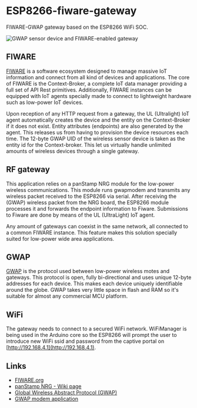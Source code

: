 # ESP8266-fiware-gateway

FIWARE-GWAP gateway based on the ESP8266 WiFi SOC.

![GWAP sensor device and FIWARE-enabled gateway](http://www.panstamp.org/pictures/fiware_01.jpg)

## FIWARE

[FIWARE](https://www.fiware.org/) is a software ecosystem designed to manage massive IoT information and connect from all kind of devices and applications. The core of FIWARE is the Context-Broker, a complete IoT data manager providing a full set of API Rest primitives. Additionally, FIWARE instances can be equipped with IoT agents specially made to connect to lightweight hardware such as low-power IoT devices.

Upon reception of any HTTP request from a gateway, the UL (Ultralight) IoT agent automatically creates the device and the entity on the Context-Broker if it does not exist. Entity attributes (endpoints) are also generated by the agent. This releases us from having to provision the device resources each time. The 12-byte GWAP UID of the wireless sensor device is taken as the entity id for the Context-broker. This let us virtually handle unlimited amounts of wireless devices through a single gateway.

## RF gateway

This application relies on a panStamp NRG module for the low-power wireless communications. This module runs gwapmodem and transmits any wireless packet received to the ESP8266 via serial. After receiving the (GWAP) wireless packet from the NRG board, the ESP8266 module processes it and forwards the endpoint information to Fiware. Submissions to Fiware are done by means of the UL (UltraLight) IoT agent.

Any amount of gateways can coexist in the same network, all connected to a common FIWARE instance. This feature makes this solution specially suited for low-power wide area applications.

## GWAP

[GWAP](https://github.com/liberiot/gwap) is the protocol used between low-power wireless motes and gateways. This protocol is open, fully bi-directional and uses unique 12-byte addresses for each device. This makes each device uniquely identifiable around the globe. GWAP takes very little space in flash and RAM so it's suitable for almost any commercial MCU platform.

## WiFi

The gateway needs to connect to a secured WiFi network. WiFiManager is being used in the Arduino core so the ESP8266 will prompt the user to introduce new WiFi ssid and password from the captive portal on [http://192.168.4.1](http://192.168.4.1).

## Links

* [FIWARE.org](https://www.fiware.org/)
* [panStamp NRG - Wiki page](https://github.com/panStamp/panstamp/wiki/panStamp%20NRG%202.-Technical%20details)
* [Global Wireless Abstract Protocol (GWAP)](https://github.com/liberiot/gwap)
* [GWAP modem application](https://github.com/panStamp/panstamp_sketches/tree/master/gwapmodem)

